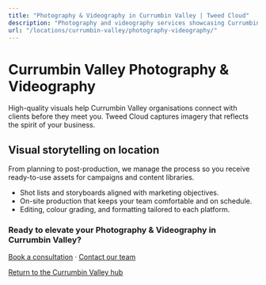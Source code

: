 ```yaml
---
title: "Photography & Videography in Currumbin Valley | Tweed Cloud"
description: "Photography and videography services showcasing Currumbin Valley teams, products, and places."
url: "/locations/currumbin-valley/photography-videography/"
---
```


# Currumbin Valley Photography & Videography

High-quality visuals help Currumbin Valley organisations connect with clients before they meet you. Tweed Cloud captures imagery that reflects the spirit of your business.

## Visual storytelling on location

From planning to post-production, we manage the process so you receive ready-to-use assets for campaigns and content libraries.

- Shot lists and storyboards aligned with marketing objectives.
- On-site production that keeps your team comfortable and on schedule.
- Editing, colour grading, and formatting tailored to each platform.

### Ready to elevate your Photography & Videography in Currumbin Valley?

[Book a consultation](/consultation/) · [Contact our team](/contact/)

[Return to the Currumbin Valley hub](/locations/currumbin-valley/)

